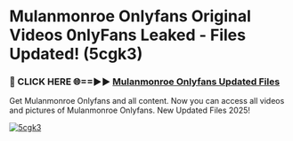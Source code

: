 # Mulanmonroe Onlyfans Original Videos 0nlyFans Leaked - Files Updated! (5cgk3)

<h3>🔴 CLICK HERE 🌐==►► <a href="https://tinyurl.com/ehrbuxhb" rel="nofollow">Mulanmonroe Onlyfans Updated Files</a></h3>

Get Mulanmonroe Onlyfans and all content. Now you can access all videos and pictures of Mulanmonroe Onlyfans. New Updated Files 2025!

[![5cgk3](https://i.imgur.com/lVYEuWS.gif)](https://tinyurl.com/ehrbuxhb)

